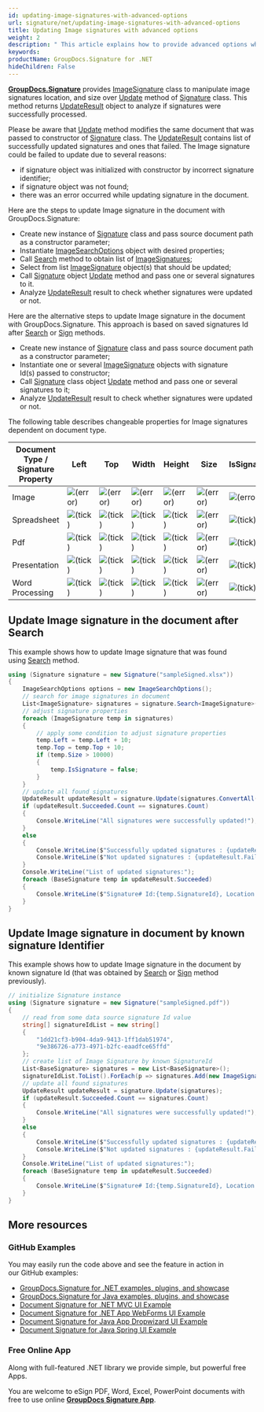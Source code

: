 ```yaml
---
id: updating-image-signatures-with-advanced-options
url: signature/net/updating-image-signatures-with-advanced-options
title: Updating Image signatures with advanced options
weight: 2
description: " This article explains how to provide advanced options when updating Image electronic signatures with GroupDocs.Signature API."
keywords: 
productName: GroupDocs.Signature for .NET
hideChildren: False
---
```

[**GroupDocs.Signature**](https://products.groupdocs.com/signature/net) provides [ImageSignature](https://reference.groupdocs.com/signature/net/groupdocs.signature.domain/imagesignature) class to manipulate image signatures location, and size over [Update](https://apireference.groupdocs.com/net/signature/groupdocs.signature/signature/methods/update/) method of [Signature](https://reference.groupdocs.com/signature/net/groupdocs.signature/signature) class. This method returns [UpdateResult](https://apireference.groupdocs.com/net/signature/groupdocs.signature.domain/updateresult) object to analyze if signatures were successfully processed.

Please be aware that [Update](https://apireference.groupdocs.com/net/signature/groupdocs.signature/signature/methods/update/) method modifies the same document that was passed to constructor of [Signature](https://reference.groupdocs.com/signature/net/groupdocs.signature/signature) class. The [UpdateResult](https://apireference.groupdocs.com/net/signature/groupdocs.signature.domain/updateresult) contains list of successfully updated signatures and ones that failed. The Image signature could be failed to update due to several reasons:

* if signature object was initialized with constructor by incorrect signature identifier;
* if signature object was not found;
* there was an error occurred while updating signature in the document.

Here are the steps to update Image signature in the document with GroupDocs.Signature:

* Create new instance of [Signature](https://reference.groupdocs.com/signature/net/groupdocs.signature/signature) class and pass source document path as a constructor parameter;
* Instantiate [ImageSearchOptions](https://reference.groupdocs.com/signature/net/groupdocs.signature.options/imagesearchoptions) object with desired properties;
* Call [Search](https://reference.groupdocs.com/signature/net/groupdocs.signature/signature/search) method to obtain list of [ImageSignatures](https://reference.groupdocs.com/signature/net/groupdocs.signature.domain/imagesignature);
* Select from list [ImageSignature](https://reference.groupdocs.com/signature/net/groupdocs.signature.domain/imagesignature) object(s) that should be updated;
* Call [Signature](https://reference.groupdocs.com/signature/net/groupdocs.signature/signature) object [Update](https://apireference.groupdocs.com/net/signature/groupdocs.signature/signature/methods/update/) method and pass one or several signatures to it.
* Analyze [UpdateResult](https://apireference.groupdocs.com/net/signature/groupdocs.signature.domain/updateresult) result to check whether signatures were updated or not.

Here are the alternative steps to update Image signature in the document with GroupDocs.Signature. This approach is based on saved signatures Id after [Search](https://reference.groupdocs.com/signature/net/groupdocs.signature/signature/search) or [Sign](https://reference.groupdocs.com/signature/net/groupdocs.signature/signature/sign/) methods.

* Create new instance of [Signature](https://reference.groupdocs.com/signature/net/groupdocs.signature/signature) class and pass source document path as a constructor parameter;
* Instantiate one or several [ImageSignature](https://reference.groupdocs.com/signature/net/groupdocs.signature.domain/imagesignature) objects with signature Id(s) passed to constructor;
* Call [Signature](https://reference.groupdocs.com/signature/net/groupdocs.signature/signature) class object [Update](https://apireference.groupdocs.com/net/signature/groupdocs.signature/signature/methods/update/) method and pass one or several signatures to it;
* Analyze [UpdateResult](https://apireference.groupdocs.com/net/signature/groupdocs.signature.domain/updateresult) result to check whether signatures were updated or not.

The following table describes changeable properties for Image signatures dependent on document type.

| Document Type / Signature Property | Left | Top | Width | Height | Size | IsSignature |
| --- | --- | --- | --- | --- | --- | --- |
| Image | ![(error)](signature/net/images/error.png) | ![(error)](signature/net/images/error.png) | ![(error)](signature/net/images/error.png) | ![(error)](signature/net/images/error.png) | ![(error)](signature/net/images/error.png) | ![(error)](signature/net/images/error.png) |
| Spreadsheet | ![(tick)](signature/net/images/check.png) | ![(tick)](signature/net/images/check.png) | ![(tick)](signature/net/images/check.png) | ![(tick)](signature/net/images/check.png) | ![(error)](signature/net/images/error.png) | ![(tick)](signature/net/images/check.png) |
| Pdf | ![(tick)](signature/net/images/check.png) | ![(tick)](signature/net/images/check.png) | ![(tick)](signature/net/images/check.png) | ![(tick)](signature/net/images/check.png) | ![(error)](signature/net/images/error.png) | ![(tick)](signature/net/images/check.png) |
| Presentation | ![(tick)](signature/net/images/check.png) | ![(tick)](signature/net/images/check.png) | ![(tick)](signature/net/images/check.png) | ![(tick)](signature/net/images/check.png) | ![(error)](signature/net/images/error.png) | ![(tick)](signature/net/images/check.png) |
| Word Processing | ![(tick)](signature/net/images/check.png) | ![(tick)](signature/net/images/check.png) | ![(tick)](signature/net/images/check.png) | ![(tick)](signature/net/images/check.png) | ![(error)](signature/net/images/error.png) | ![(tick)](signature/net/images/check.png) |

## Update Image signature in the document after Search

This example shows how to update Image signature that was found using [Search](https://reference.groupdocs.com/signature/net/groupdocs.signature/signature/search) method.

```csharp
using (Signature signature = new Signature("sampleSigned.xlsx"))
{
    ImageSearchOptions options = new ImageSearchOptions();
    // search for image signatures in document
    List<ImageSignature> signatures = signature.Search<ImageSignature>(options);
    // adjust signature properties
    foreach (ImageSignature temp in signatures)
    {
        // apply some condition to adjust signature properties
        temp.Left = temp.Left + 10;
        temp.Top = temp.Top + 10;
        if (temp.Size > 10000)
        {
            temp.IsSignature = false;
        }
    }
    // update all found signatures
    UpdateResult updateResult = signature.Update(signatures.ConvertAll(p => (BaseSignature)p));
    if (updateResult.Succeeded.Count == signatures.Count)
    {
        Console.WriteLine("All signatures were successfully updated!");
    }
    else
    {
        Console.WriteLine($"Successfully updated signatures : {updateResult.Succeeded.Count}");
        Console.WriteLine($"Not updated signatures : {updateResult.Failed.Count}");
    }
    Console.WriteLine("List of updated signatures:");
    foreach (BaseSignature temp in updateResult.Succeeded)
    {
        Console.WriteLine($"Signature# Id:{temp.SignatureId}, Location: {temp.Left}x{temp.Top}. Size: {temp.Width}x{temp.Height}");
    }
}
```

## Update Image signature in document by known signature Identifier  

This example shows how to update Image signature in the document by known signature Id (that was obtained by [Search](https://reference.groupdocs.com/signature/net/groupdocs.signature/signature/search) or [Sign](https://reference.groupdocs.com/signature/net/groupdocs.signature/signature/sign/) method previously).

```csharp
// initialize Signature instance
using (Signature signature = new Signature("sampleSigned.pdf"))
{
    // read from some data source signature Id value
    string[] signatureIdList = new string[]
    {
        "1dd21cf3-b904-4da9-9413-1ff1dab51974",
        "9e386726-a773-4971-b2fc-eaadfce65ffd"
    };
    // create list of Image Signature by known SignatureId
    List<BaseSignature> signatures = new List<BaseSignature>();
    signatureIdList.ToList().ForEach(p => signatures.Add(new ImageSignature(p)));
    // update all found signatures
    UpdateResult updateResult = signature.Update(signatures);
    if (updateResult.Succeeded.Count == signatures.Count)
    {
        Console.WriteLine("All signatures were successfully updated!");
    }
    else
    {
        Console.WriteLine($"Successfully updated signatures : {updateResult.Succeeded.Count}");
        Console.WriteLine($"Not updated signatures : {updateResult.Failed.Count}");
    }
    Console.WriteLine("List of updated signatures:");
    foreach (BaseSignature temp in updateResult.Succeeded)
    {
        Console.WriteLine($"Signature# Id:{temp.SignatureId}, Location: {temp.Left}x{temp.Top}. Size: {temp.Width}x{temp.Height}");
    }
}
```

## More resources

### GitHub Examples

You may easily run the code above and see the feature in action in our GitHub examples:

* [GroupDocs.Signature for .NET examples, plugins, and showcase](https://github.com/groupdocs-signature/GroupDocs.Signature-for-.NET)
* [GroupDocs.Signature for Java examples, plugins, and showcase](https://github.com/groupdocs-signature/GroupDocs.Signature-for-Java)
* [Document Signature for .NET MVC UI Example](https://github.com/groupdocs-signature/GroupDocs.Signature-for-.NET-MVC)
* [Document Signature for .NET App WebForms UI Example](https://github.com/groupdocs-signature/GroupDocs.Signature-for-.NET-WebForms)
* [Document Signature for Java App Dropwizard UI Example](https://github.com/groupdocs-signature/GroupDocs.Signature-for-Java-Dropwizard)
* [Document Signature for Java Spring UI Example](https://github.com/groupdocs-signature/GroupDocs.Signature-for-Java-Spring)

### Free Online App

Along with full-featured .NET library we provide simple, but powerful free Apps.

You are welcome to eSign PDF, Word, Excel, PowerPoint documents with free to use online **[GroupDocs Signature App](https://products.groupdocs.app/signature)**.
